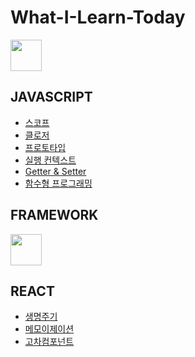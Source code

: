 # What-I-Learn-Today
 

<img src="https://miro.medium.com/v2/resize:fit:720/format:webp/1*f5NxsWhcLjKe4GYjw74adg.png"  width="50"/>

## JAVASCRIPT

- [스코프](javascript/scope.md)
- [클로저](javascript/closure.md)
- [프로토타입](javascript/prototype.md)
- [실행 컨텍스트](javascript/execution_context.md)  
- [Getter & Setter](javascript/getter_setter.md)
- [함수형 프로그래밍]()
  
  
 
## FRAMEWORK
 
<img src="https://upload.wikimedia.org/wikipedia/commons/thumb/a/a7/React-icon.svg/1200px-React-icon.svg.png"  width="50" /> 
 
## REACT
- [생명주기](react/life_cycle.md)
- [메모이제이션](react/memoization.md)
- [고차컴포넌트](react/higher_order_component.md)  
   
 
   
 
 
